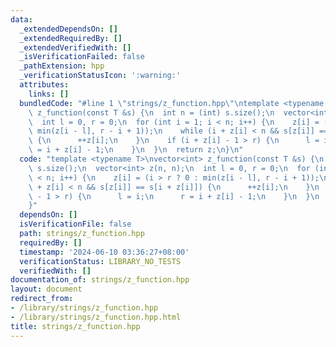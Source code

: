 ```yaml
---
data:
  _extendedDependsOn: []
  _extendedRequiredBy: []
  _extendedVerifiedWith: []
  _isVerificationFailed: false
  _pathExtension: hpp
  _verificationStatusIcon: ':warning:'
  attributes:
    links: []
  bundledCode: "#line 1 \"strings/z_function.hpp\"\ntemplate <typename T>\nvector<int>\
    \ z_function(const T &s) {\n  int n = (int) s.size();\n  vector<int> z(n, n);\n\
    \  int l = 0, r = 0;\n  for (int i = 1; i < n; i++) {\n    z[i] = (i > r ? 0 :\
    \ min(z[i - l], r - i + 1));\n    while (i + z[i] < n && s[z[i]] == s[i + z[i]])\
    \ {\n      ++z[i];\n    }\n    if (i + z[i] - 1 > r) {\n      l = i;\n      r\
    \ = i + z[i] - 1;\n    }\n  }\n  return z;\n}\n"
  code: "template <typename T>\nvector<int> z_function(const T &s) {\n  int n = (int)\
    \ s.size();\n  vector<int> z(n, n);\n  int l = 0, r = 0;\n  for (int i = 1; i\
    \ < n; i++) {\n    z[i] = (i > r ? 0 : min(z[i - l], r - i + 1));\n    while (i\
    \ + z[i] < n && s[z[i]] == s[i + z[i]]) {\n      ++z[i];\n    }\n    if (i + z[i]\
    \ - 1 > r) {\n      l = i;\n      r = i + z[i] - 1;\n    }\n  }\n  return z;\n\
    }"
  dependsOn: []
  isVerificationFile: false
  path: strings/z_function.hpp
  requiredBy: []
  timestamp: '2024-06-10 03:36:27+08:00'
  verificationStatus: LIBRARY_NO_TESTS
  verifiedWith: []
documentation_of: strings/z_function.hpp
layout: document
redirect_from:
- /library/strings/z_function.hpp
- /library/strings/z_function.hpp.html
title: strings/z_function.hpp
---
```


